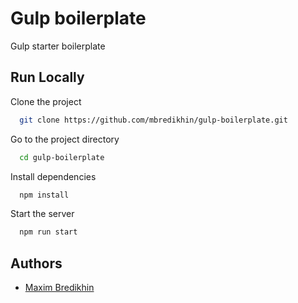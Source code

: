 # Gulp boilerplate

Gulp starter boilerplate

## Run Locally

Clone the project

```bash
  git clone https://github.com/mbredikhin/gulp-boilerplate.git
```

Go to the project directory

```bash
  cd gulp-boilerplate
```

Install dependencies

```bash
  npm install
```

Start the server

```bash
  npm run start
```


  
## Authors

- [Maxim Bredikhin](https://www.github.com/mbredikhin)
